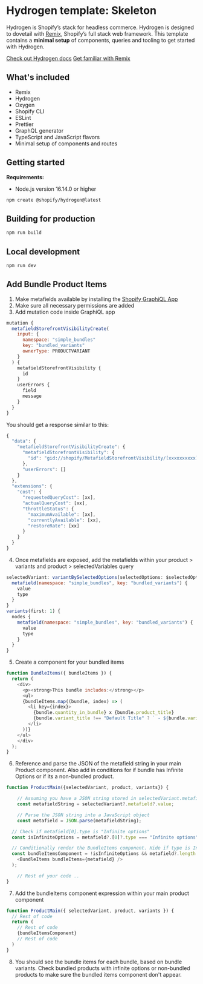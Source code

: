 # Hydrogen template: Skeleton

Hydrogen is Shopify’s stack for headless commerce. Hydrogen is designed to dovetail with [Remix](https://remix.run/), Shopify’s full stack web framework. This template contains a **minimal setup** of components, queries and tooling to get started with Hydrogen.

[Check out Hydrogen docs](https://shopify.dev/custom-storefronts/hydrogen)
[Get familiar with Remix](https://remix.run/docs/en/v1)

## What's included

- Remix
- Hydrogen
- Oxygen
- Shopify CLI
- ESLint
- Prettier
- GraphQL generator
- TypeScript and JavaScript flavors
- Minimal setup of components and routes

## Getting started

**Requirements:**

- Node.js version 16.14.0 or higher

```bash
npm create @shopify/hydrogen@latest
```

## Building for production

```bash
npm run build
```

## Local development

```bash
npm run dev
```

## Add Bundle Product Items
1. Make metafields available by installing the [Shopify GraphiQL App](https://shopify-graphiql-app.shopifycloud.com/login)
2. Make sure all necessary permissions are added
3. Add mutation code inside GraphiQL app

```javascript
mutation {
  metafieldStorefrontVisibilityCreate(
    input: {
      namespace: "simple_bundles"
      key: "bundled_variants"
      ownerType: PRODUCTVARIANT
    }
  ) {
    metafieldStorefrontVisibility {
      id
    }
    userErrors {
      field
      message
    }
  }
}
```
You should get a response similar to this:

```javascript
{
  "data": {
    "metafieldStorefrontVisibilityCreate": {
      "metafieldStorefrontVisibility": {
        "id": "gid://shopify/MetafieldStorefrontVisibility/[xxxxxxxxxx]"
      },
      "userErrors": []
    }
  },
  "extensions": {
    "cost": {
      "requestedQueryCost": [xx],
      "actualQueryCost": [xx],
      "throttleStatus": {
        "maximumAvailable": [xx],
        "currentlyAvailable": [xx],
        "restoreRate": [xx]
      }
    }
  }
}
```

4. Once metafields are exposed, add the metafields within your product > variants and product > selectedVariables query

```javascript
selectedVariant: variantBySelectedOptions(selectedOptions: $selectedOptions) {
  metafield(namespace: "simple_bundles", key: "bundled_variants") {
    value
    type
  }
}
variants(first: 1) {
  nodes {
    metafield(namespace: "simple_bundles", key: "bundled_variants") {
      value
      type
    }
  }
}
```

5. Create a component for your bundled items

```javascript
function BundleItems({ bundleItems }) {
  return (
    <div>
      <p><strong>This bundle includes:</strong></p>
      <ul>
      {bundleItems.map((bundle, index) => (
        <li key={index}>
          {bundle.quantity_in_bundle} x {bundle.product_title}
          {bundle.variant_title !== "Default Title" ? ` - ${bundle.variant_title}` : ''}
        </li>
      ))}
    </ul>
    </div>
  );
}
```

6. Reference and parse the JSON of the metafield string in your main Product component. Also add in conditions for if bundle has Infinite Options or if its a non-bundled product.

```javascript
function ProductMain({selectedVariant, product, variants}) {

	// Assuming you have a JSON string stored in selectedVariant.metafield.value
	const metafieldString = selectedVariant?.metafield?.value;

	// Parse the JSON string into a JavaScript object
	const metafield = JSON.parse(metafieldString);

  // Check if metafield[0].type is "Infinite options"
  const isInfiniteOptions = metafield?.[0]?.type === "Infinite options";

  // Conditionally render the BundleItems component. Hide if type is Infinite options or non-bundle product.
  const bundleItemsComponent = !isInfiniteOptions && metafield?.length > 0 && (
    <BundleItems bundleItems={metafield} />
  );

	// Rest of your code ..
}
```

7. Add the bundleItems component expression within your main product component

```javascript
function ProductMain({ selectedVariant, product, variants }) {
  // Rest of code
  return (
    // Rest of code
    {bundleItemsComponent}
    // Rest of code
  )
}
```

8. You should see the bundle items for each bundle, based on bundle variants. Check bundled products with infinite options or non-bundled products to make sure the bundled items component don't appear.